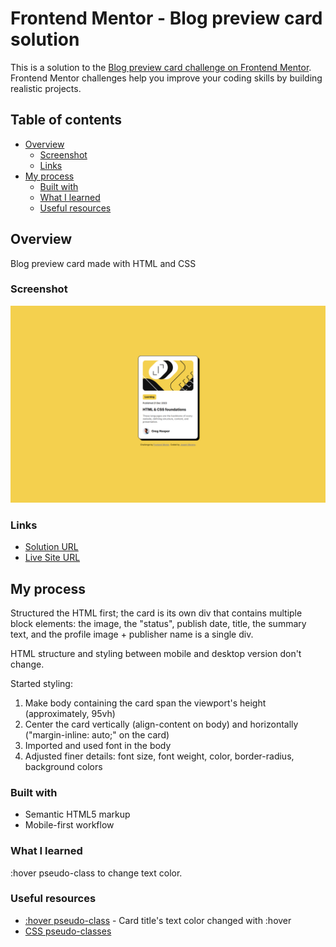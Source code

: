 # Frontend Mentor - Blog preview card solution

This is a solution to the [Blog preview card challenge on Frontend Mentor](https://www.frontendmentor.io/challenges/blog-preview-card-ckPaj01IcS). Frontend Mentor challenges help you improve your coding skills by building realistic projects. 

## Table of contents

- [Overview](#overview)
  - [Screenshot](#screenshot)
  - [Links](#links)
- [My process](#my-process)
  - [Built with](#built-with)
  - [What I learned](#what-i-learned)
  - [Useful resources](#useful-resources)

## Overview

Blog preview card made with HTML and CSS

### Screenshot

![My solution screenshot](./screenshot.png)

### Links

- [Solution URL](https://www.frontendmentor.io/solutions/blog-preview-card-XmO5r46oCS)
- [Live Site URL](https://josephmoreno.github.io/blog-preview-card/)

## My process

Structured the HTML first; the card is its own div that contains multiple block elements: the image, the "status", publish date, title, the summary text, and the profile image + publisher name is a single div.

HTML structure and styling between mobile and desktop version don't change.

Started styling:
1. Make body containing the card span the viewport's height (approximately, 95vh)
2. Center the card vertically (align-content on body) and horizontally ("margin-inline: auto;" on the card)
3. Imported and used font in the body
4. Adjusted finer details: font size, font weight, color, border-radius, background colors

### Built with

- Semantic HTML5 markup
- Mobile-first workflow

### What I learned

:hover pseudo-class to change text color. 

### Useful resources

- [:hover pseudo-class](https://developer.mozilla.org/en-US/docs/Web/CSS/:hover) - Card title's text color changed with :hover
- [CSS pseudo-classes](https://developer.mozilla.org/en-US/docs/Web/CSS/Pseudo-classes)
